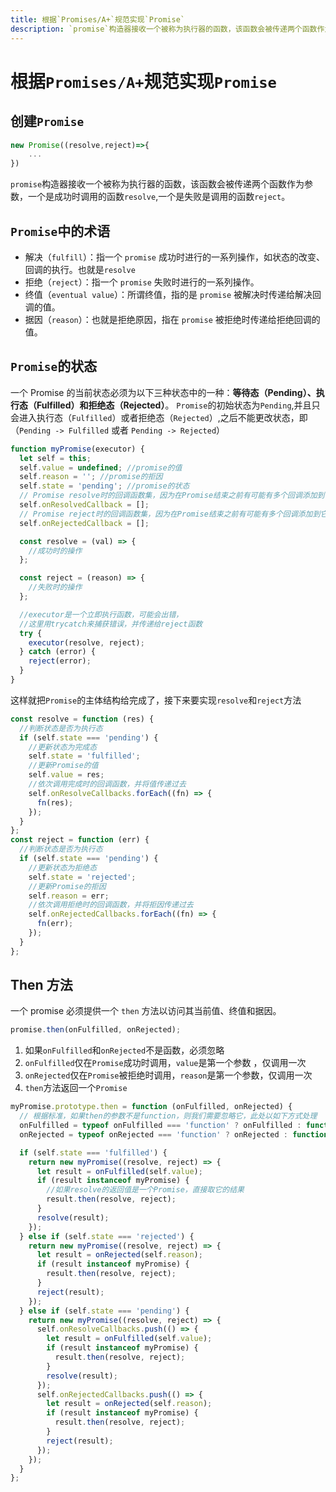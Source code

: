 ```yaml
---
title: 根据`Promises/A+`规范实现`Promise`
description: `promise`构造器接收一个被称为执行器的函数，该函数会被传递两个函数作为参数，一个是成功时调用的函数`resolve`,一个是失败是调用的函数`reject`。
---
```


# 根据`Promises/A+`规范实现`Promise`

## 创建`Promise`

```js
new Promise((resolve,reject)=>{
    ...
})
```

`promise`构造器接收一个被称为执行器的函数，该函数会被传递两个函数作为参数，一个是成功时调用的函数`resolve`,一个是失败是调用的函数`reject`。

## `Promise`中的术语

- 解决（`fulfill`）：指一个 `promise` 成功时进行的一系列操作，如状态的改变、回调的执行。也就是`resolve`
- 拒绝（`reject`）：指一个 `promise` 失败时进行的一系列操作。
- 终值（`eventual value`）：所谓终值，指的是 `promise` 被解决时传递给解决回调的值。
- 据因（`reason`）：也就是拒绝原因，指在 `promise` 被拒绝时传递给拒绝回调的值。

## `Promise`的状态

一个 Promise 的当前状态必须为以下三种状态中的一种：**等待态（Pending）、执行态（Fulfilled）和拒绝态（Rejected）**。
`Promise`的初始状态为`Pending`,并且只会进入执行态（`Fulfilled`）或者拒绝态（`Rejected`）,之后不能更改状态，即（`Pending -> Fulfilled` 或者 `Pending -> Rejected`）

```js
function myPromise(executor) {
  let self = this;
  self.value = undefined; //promise的值
  self.reason = ''; //promise的拒因
  self.state = 'pending'; //promise的状态
  // Promise resolve时的回调函数集，因为在Promise结束之前有可能有多个回调添加到它上面
  self.onResolvedCallback = [];
  // Promise reject时的回调函数集，因为在Promise结束之前有可能有多个回调添加到它上面
  self.onRejectedCallback = [];

  const resolve = (val) => {
    //成功时的操作
  };

  const reject = (reason) => {
    //失败时的操作
  };

  //executor是一个立即执行函数，可能会出错，
  //这里用trycatch来捕获错误，并传递给reject函数
  try {
    executor(resolve, reject);
  } catch (error) {
    reject(error);
  }
}
```

这样就把`Promise`的主体结构给完成了，接下来要实现`resolve`和`reject`方法

```js
const resolve = function (res) {
  //判断状态是否为执行态
  if (self.state === 'pending') {
    //更新状态为完成态
    self.state = 'fulfilled';
    //更新Promise的值
    self.value = res;
    //依次调用完成时的回调函数，并将值传递过去
    self.onResolveCallbacks.forEach((fn) => {
      fn(res);
    });
  }
};
const reject = function (err) {
  //判断状态是否为执行态
  if (self.state === 'pending') {
    //更新状态为拒绝态
    self.state = 'rejected';
    //更新Promise的拒因
    self.reason = err;
    //依次调用拒绝时的回调函数，并将拒因传递过去
    self.onRejectedCallbacks.forEach((fn) => {
      fn(err);
    });
  }
};
```

## Then 方法

一个 promise 必须提供一个 `then` 方法以访问其当前值、终值和据因。

```js
promise.then(onFulfilled, onRejected);
```

1. 如果`onFulfilled`和`onRejected`不是函数，必须忽略
2. `onFulfilled`仅在`Promise`成功时调用，`value`是第一个参数 ，仅调用一次
3. `onRejected`仅在`Promise`被拒绝时调用，`reason`是第一个参数，仅调用一次
4. `then`方法返回一个`Promise`

```js
myPromise.prototype.then = function (onFulfilled, onRejected) {
  // 根据标准，如果then的参数不是function，则我们需要忽略它，此处以如下方式处理
  onFulfilled = typeof onFulfilled === 'function' ? onFulfilled : function (value) {};
  onRejected = typeof onRejected === 'function' ? onRejected : function (reason) {};

  if (self.state === 'fulfilled') {
    return new myPromise((resolve, reject) => {
      let result = onFulfilled(self.value);
      if (result instanceof myPromise) {
        //如果resolve的返回值是一个Promise，直接取它的结果
        result.then(resolve, reject);
      }
      resolve(result);
    });
  } else if (self.state === 'rejected') {
    return new myPromise((resolve, reject) => {
      let result = onRejected(self.reason);
      if (result instanceof myPromise) {
        result.then(resolve, reject);
      }
      reject(result);
    });
  } else if (self.state === 'pending') {
    return new myPromise((resolve, reject) => {
      self.onResolveCallbacks.push(() => {
        let result = onFulfilled(self.value);
        if (result instanceof myPromise) {
          result.then(resolve, reject);
        }
        resolve(result);
      });
      self.onRejectedCallbacks.push(() => {
        let result = onRejected(self.reason);
        if (result instanceof myPromise) {
          result.then(resolve, reject);
        }
        reject(result);
      });
    });
  }
};
```
